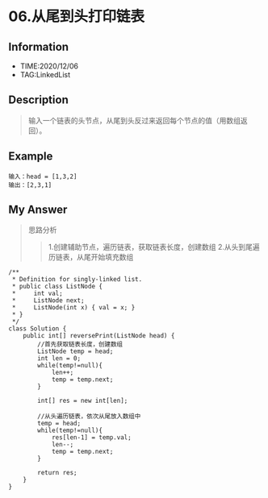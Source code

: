 # 06.从尾到头打印链表

## Information
- TIME:2020/12/06
- TAG:LinkedList
  
## Description
> 输入一个链表的头节点，从尾到头反过来返回每个节点的值（用数组返回）。

## Example
```
输入：head = [1,3,2]
输出：[2,3,1]
```

## My Answer

>思路分析
>>1.创建辅助节点，遍历链表，获取链表长度，创建数组
>>2.从头到尾遍历链表，从尾开始填充数组

```
/**
 * Definition for singly-linked list.
 * public class ListNode {
 *     int val;
 *     ListNode next;
 *     ListNode(int x) { val = x; }
 * }
 */
class Solution {
    public int[] reversePrint(ListNode head) {
        //首先获取链表长度，创建数组
        ListNode temp = head;
        int len = 0;
        while(temp!=null){
            len++;
            temp = temp.next;
        }

        int[] res = new int[len];

        //从头遍历链表，依次从尾放入数组中
        temp = head;
        while(temp!=null){
            res[len-1] = temp.val;
            len--;
            temp = temp.next;
        }

        return res;
    }
}
```

































